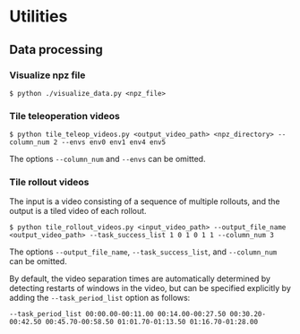 # Utilities

## Data processing
### Visualize npz file
```console
$ python ./visualize_data.py <npz_file>
```

### Tile teleoperation videos
```console
$ python tile_teleop_videos.py <output_video_path> <npz_directory> --column_num 2 --envs env0 env1 env4 env5
```
The options `--column_num` and `--envs` can be omitted.

### Tile rollout videos
The input is a video consisting of a sequence of multiple rollouts, and the output is a tiled video of each rollout.
```console
$ python tile_rollout_videos.py <input_video_path> --output_file_name <output_video_path> --task_success_list 1 0 1 0 1 1 --column_num 3
```
The options `--output_file_name`, `--task_success_list`, and `--column_num` can be omitted.

By default, the video separation times are automatically determined by detecting restarts of windows in the video, but can be specified explicitly by adding the `--task_period_list` option as follows:
```console
--task_period_list 00:00.00-00:11.00 00:14.00-00:27.50 00:30.20-00:42.50 00:45.70-00:58.50 01:01.70-01:13.50 01:16.70-01:28.00
```
